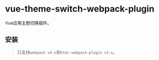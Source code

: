 # vue-theme-switch-webpack-plugin

Vue应用主题切换插件。

## 安装

> 只支持`webpack v4.x`和`html-webpack-plugin v3.x`。
